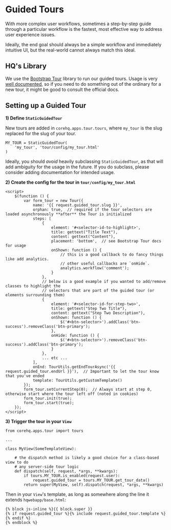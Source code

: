 # Guided Tours

With more complex user workflows, sometimes a step-by-step guide through a particular workflow is the fastest, most effective way to address user experience issues.

Ideally, the end goal should always be a simple workflow and immediately intuitive UI, but the real-world cannot always match this ideal.

## HQ's Library

We use the [Bootstrap Tour](http://bootstraptour.com/) library to run our guided tours. Usage is very [well documented](http://bootstraptour.com/api/), so if you need to do something out of the ordinary for a new tour, it might be good to consult the official docs.

## Setting up a Guided Tour

**1) Define `StaticGuidedTour`**

New tours are added in `corehq.apps.tour.tours`, where `my_tour` is the slug replaced for the slug of your tour.

```
MY_TOUR = StaticGuidedTour(
    'my_tour', 'tour/config/my_tour.html'
)
```

Ideally, you should *avoid* heavily subclassing `StaticGuidedTour`, as that will add ambiguity for the usage in the future. If you do subclass, please consider adding documentation for intended usage.
 
**2) Create the config for the tour in `tour/config/my_tour.html`**

```
<script>
    $(function () {
        var form_tour = new Tour({
            name: '{{ request.guided_tour.slug }}',
            orphan: true,  // required if the tour selectors are loaded asynchronously **after** the Tour is initialized
            steps: [
                {
                    element: '#<selector-id-to-highlight>',
                    title: gettext("Title Text"),
                    content: gettext("Content"),
                    placement: 'bottom',  // see Bootstrap Tour docs for usage
                    onShown: function () {
                        // this is a good callback to do fancy things like add analytics.
                        // other useful callbacks are `onHide`. 
                        analytics.workflow('comment');
                    }
                },
                // below is a good example if you wanted to add/remove classes to highlight the 
                // selectors that are part of the guided tour (or elements surrounding them)
                {
                    element: '#<selector-id-for-step-two>',
                    title: gettext("Step Two Title"),
                    content: gettext("Step Two Description"),
                    onShown: function () {
                        $('#<btn-selector>').addClass('btn-success').removeClass('btn-primary');
                    },
                    onHide: function () {
                        $('#<btn-selector>').removeClass('btn-success').addClass('btn-primary');
                    }
                },
                ... etc ...
            ],
            onEnd: TourUtils.getEndTourAsync('{{ request.guided_tour.endUrl }}'),  // Important to let the tour know that you've ended
            template: TourUtils.getCustomTemplate()
        });
        form_tour.setCurrentStep(0);  // Always start at step 0, otherwise start where the tour left off (noted in cookies)
        form_tour.init(true);
        form_tour.start(true);
    });
</script>
```

**3) Trigger the tour in your `View`**

```
from corehq.apps.tour import tours

...

class MyView(SomeTemplateView):

    # the dispatch method is likely a good choice for a class-based view to do
    # any server-side tour logic
    def dispatch(self, request, *args, **kwargs):
        if tours.MY_TOUR.is_enabled(request.user):
            request.guided_tour = tours.MY_TOUR.get_tour_data()
        return super(MyView, self).dispatch(request, *args, **kwargs)
```

Then in your `View`'s template, as long as somewhere along the line it extends `hqwebapp/base.html`:

```
{% block js-inline %}{{ block.super }}
{% if request.guided_tour %}{% include request.guided_tour.template %}{% endif %}
{% endblock %}
```


